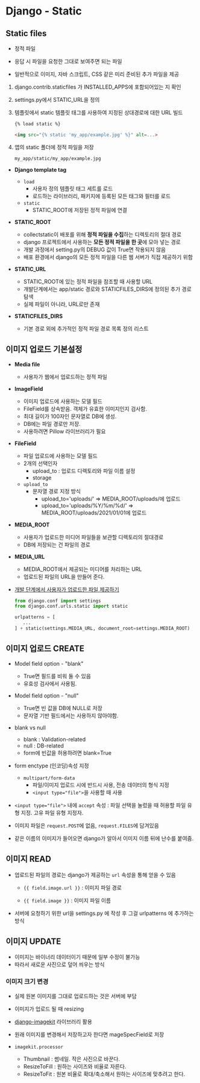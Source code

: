 # Django - Static

## Static files

- 정적 파일
- 응답 시 파일을 요청한 그대로 보여주면 되는 파일

- 일반적으로 이미지, 자바 스크립트, CSS 같은 미리 준비된 추가 파일을 제공

  

1. django.contrib.staticfiles 가 INSTALLED_APPS에 포함되어있는 지 확인

2. settings.py에서 STATIC_URL을 정의

3. 템플릿에서 static 템플릿 태그를 사용하여 지정된 상대경로에 대한 URL 빌드

   ```html
   {% load static %}
   
   <img src="{% static 'my_app/example.jpg' %}" alt=...>
   ```

   

4. 앱의 static 폴더에 정적 파일을 저장

   `my_app/static/my_app/example.jpg`



- **Django template tag**
  - `load`
    - 사용자 정의 템플릿 태그 세트를 로드
    - 로드하는 라이브러리, 패키지에 등록된 모든 태그와 필터를 로드
  - `static`
    - STATIC_ROOT에 저장된 정적 파일에 연결



- **STATIC_ROOT**
  - collectstatic이 배포를 위해 **정적 파일을 수집**하는 디렉토리의 절대 경로
  - django 프로젝트에서 사용하는 **모든 정적 파일을 한 곳**에 모아 넣는 경로
  - 개발 과정에서 setting.py의 DEBUG 값이 True면 작용되지 않음
  - 배포 환경에서 django의 모든 정적 파일을 다른 웹 서버가 직접 제공하기 위함
- **STATIC_URL**
  - STATIC_ROOT에 있는 정적 파일을 참조할 때 사용할 URL
  - 개발단계에서는 app/static 경로와 STATICFILES_DIRS에 정의된 추가 경로 탐색
  - 실제 파일이 아니라, URL로만 존재
- **STATICFILES_DIRS**
  - 기본 경로 외에 추가적인 정적 파일 경로 목록 정의 리스트





## 이미지 업로드 기본설정

- **Media file**
  - 사용자가 웹에서 업로드하는 정적 파일
  
- **ImageField**
  - 이미지 업로드에 사용하는 모델 필드
  - FileField를 상속받음. 객체가 유효한 이미지인지 검사함.
  - 최대 길이가 100자인 문자열로 DB에 생성.
  - DB에는 파일 경로만 저장.
  - 사용하려면 Pillow 라이브러리가 필요

- **FileField**
  - 파일 업로드에 사용하는 모델 필드
  - 2개의 선택인자
    - upload_to : 업로드 디렉토리와 파일 이름 설정
    - storage
  - `upload_to`
    - 문자열 경로 지정 방식
      - upload_to='uploads/' => MEDIA_ROOT/uploads/에 업로드
      - upload_to='uploads/%Y/%m/%d/' => MEDIA_ROOT/uploads/2021/01/01에 업로드

- **MEDIA_ROOT**
  - 사용자가 업로드한 미디어 파일들을 보관할 디렉토리의 절대경로
  - DB에 저장되는 건 파일의 경로

- **MEDIA_URL**
  - MEDIA_ROOT에서 제공되는 미디어를 처리하는 URL
  - 업로드된 파일의 URL을 만들어 준다.
  
- [개발 단계에서 사용자가 업로드한 파일 제공하기](https://docs.djangoproject.com/ko/3.2/howto/static-files/#serving-files-uploaded-by-a-user-during-development)

  ```python
  from django.conf import settings
  from django.conf.urls.static import static
  
  urlpatterns = [
     ...
  ] + static(settings.MEDIA_URL, document_root=settings.MEDIA_ROOT)
  ```

  



## 이미지 업로드 CREATE

- Model field option - "blank"
  - True면 필드를 비워 둘 수 있음
  - 유효성 검사에서 사용됨.
- Model field option - "null"
  - True면 빈 값을 DB에 NULL로 저장
  - 문자열 기반 필드에서는 사용하지 않아야함.
- blank vs null
  - blank : Validation-related
  - null : DB-related
  - form에 빈값을 허용하려면 blank=True

- form enctype (인코딩)속성 지정
  - `multipart/form-data`
    - 파일/이미지 업로드 시에 반드시 사용, 전송 데이터의 형식 지정
    - `<input type="file">`을 사용할 때 사용
- `<input type="file">` 내에 `accept` 속성 : 파일 선택을 눌렀을 때 허용할 파일 유형 지정. 고유 파일 유형 지정자.



- 이미지 파일은 `request.POST`에 없음, `request.FILES`에 담겨있음

- 같은 이름의 이미지가 들어오면 django가 알아서 이미지 이름 뒤에 난수를 붙여줌.

  



## 이미지 READ

- 업로드된 파일의 경로는 django가 제공하는 `url` 속성을 통해 얻을 수 있음

  - `{{ field.image.url }}` : 이미지 파일 경로

  - `{{ field.image }}` : 이미지 파일 이름

- 서버에 요청하기 위한 url을 settings.py 에 작성 후 그걸 urlpatterns 에 추가하는 방식





## 이미지 UPDATE

- 이미지는 바이너리 데이터이기 때문에 일부 수정이 불가능
- 따라서 새로운 사진으로 덮어 씌우는 방식



### 이미지 크기 변경

- 실제 원본 이미지를 그대로 업로드하는 것은 서버에 부담
- 이미지가 업로드 될 때 resizing
- [django-imagekit](https://github.com/matthewwithanm/django-imagekit) 라이브러리 활용

- 원래 이미지를 변경해서 저장하고자 한다면 mageSpecField로 저장

- `imagekit.processor`
  - Thumbnail : 썸네일. 작은 사진으로 바꾼다.
  - ResizeToFill : 원하는 사이즈와 비율로 자른다.
  - ResizeToFit : 원본 비율로 확대/축소해서 원하는 사이즈에 맞추려고 한다.

